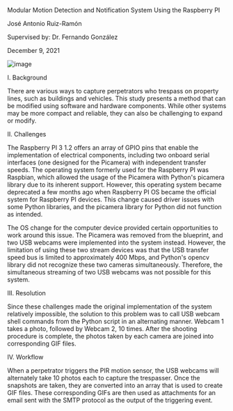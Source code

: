 Modular Motion Detection and Notification System Using the Raspberry PI

José Antonio Ruiz-Ramón

Supervised by: Dr. Fernando González

December 9, 2021

![image](https://user-images.githubusercontent.com/21689731/228671567-dd040e9c-5351-425b-87c8-40b6cdf1d6a7.png)


I. Background

There are various ways to capture perpetrators who trespass on property lines, such as buildings and vehicles. This study presents a method that can be modified using software and hardware components. While other systems may be more compact and reliable, they can also be challenging to expand or modify.

II. Challenges

The Raspberry PI 3 1.2 offers an array of GPIO pins that enable the implementation of electrical components, including two onboard serial interfaces (one designed for the Picamera) with independent transfer speeds. The operating system formerly used for the Raspberry PI was Raspbian, which allowed the usage of the Picamera with Python's picamera library due to its inherent support. However, this operating system became deprecated a few months ago when Raspberry PI OS became the official system for Raspberry PI devices. This change caused driver issues with some Python libraries, and the picamera library for Python did not function as intended.

The OS change for the computer device provided certain opportunities to work around this issue. The Picamera was removed from the blueprint, and two USB webcams were implemented into the system instead. However, the limitation of using these two stream devices was that the USB transfer speed bus is limited to approximately 400 Mbps, and Python's opencv library did not recognize these two cameras simultaneously. Therefore, the simultaneous streaming of two USB webcams was not possible for this system.

III. Resolution

Since these challenges made the original implementation of the system relatively impossible, the solution to this problem was to call USB webcam shell commands from the Python script in an alternating manner. Webcam 1 takes a photo, followed by Webcam 2, 10 times. After the shooting procedure is complete, the photos taken by each camera are joined into corresponding GIF files.

IV. Workflow

When a perpetrator triggers the PIR motion sensor, the USB webcams will alternately take 10 photos each to capture the trespasser. Once the snapshots are taken, they are converted into an array that is used to create GIF files. These corresponding GIFs are then used as attachments for an email sent with the SMTP protocol as the output of the triggering event.

